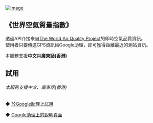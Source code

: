  [![image](https://waqi.info/icons/logo.map.png?_=1583838645)](https://assistant.google.com/services/a/uid/000000b85163c25c)
  
《世界空氣質量指數》
-------
透過API介接來自[The World Air Quality Project](https://aqicn.org/map/)的即時空氣品質資訊。  
使用者只要傳送GPS資訊給Google助理，即可獲得距離最近的測站資訊。  
  
本服務支援**中文**與**廣東話(香港)**  
  
試用
-------
###### *本服務支援中文、廣東話(香港)*  
◆ [於Google助理上試用](https://assistant.google.com/services/invoke/uid/000000b85163c25c)
  
◆ [Google助理上的說明頁面](https://assistant.google.com/services/a/uid/000000b85163c25c)
